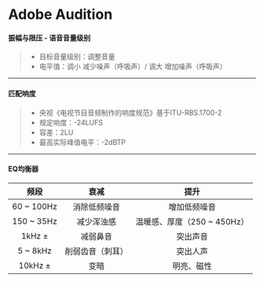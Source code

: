 # Adobe Audition
#### 振幅与限压 - 语音音量级别
> - 目标音量级别：调整音量
> - 电平值：调小 减少噪声（呼吸声）/ 调大 增加噪声（呼吸声）
------
#### 匹配响度
> - 央视《电视节目音频制作的响度规范》基于ITU-RBS.1700-2
> - 规定响度：-24LUFS
> - 容差：2LU
> - 最高实际峰值电平：-2dBTP

------

#### EQ均衡器

|    频段    |       衰减       |            提升             |
| :--------: | :--------------: | :-------------------------: |
| 60 ~ 100Hz |   消除低频噪音   |        增加低频噪音         |
| 150 ~ 35Hz |    减少浑浊感    | 温暖感、厚度（250 ~ 450Hz） |
|   1kHz ±   |     减弱鼻音     |          突出声音           |
|  5 ~ 8kHz  | 削弱齿音（刺耳） |          突出人声           |
|  10kHz ±   |       变暗       |         明亮、磁性          |

